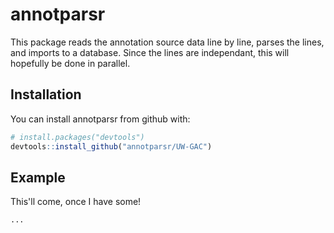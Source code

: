 # annotparsr

This package reads the annotation source data line by line, parses the lines, and imports to a database. Since the lines are independant, this will hopefully be done in parallel.

## Installation

You can install annotparsr from github with:

```R
# install.packages("devtools")
devtools::install_github("annotparsr/UW-GAC")
```

## Example

This'll come, once I have some!

```R
...
```
